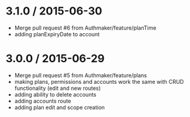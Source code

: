 
3.1.0 / 2015-06-30
==================

  * Merge pull request #6 from Authmaker/feature/planTime
  * adding planExpiryDate to account

3.0.0 / 2015-06-29
==================

  * Merge pull request #5 from Authmaker/feature/plans
  * making plans, permissions and accounts work the same with CRUD functionality (edit and new routes)
  * adding ability to delete accounts
  * adding accounts route
  * adding plan edit and scope creation
